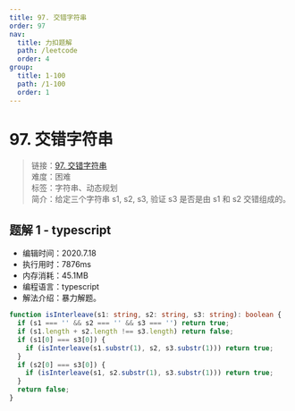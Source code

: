 ```yaml
---
title: 97. 交错字符串
order: 97
nav:
  title: 力扣题解
  path: /leetcode
  order: 4
group:
  title: 1-100
  path: /1-100
  order: 1
---
```


# 97. 交错字符串

> 链接：[97. 交错字符串](https://leetcode-cn.com/problems/interleaving-string/)  
> 难度：困难  
> 标签：字符串、动态规划  
> 简介：给定三个字符串 s1, s2, s3, 验证 s3 是否是由 s1 和 s2 交错组成的。

## 题解 1 - typescript

- 编辑时间：2020.7.18
- 执行用时：7876ms
- 内存消耗：45.1MB
- 编程语言：typescript
- 解法介绍：暴力解题。

```typescript
function isInterleave(s1: string, s2: string, s3: string): boolean {
  if (s1 === '' && s2 === '' && s3 === '') return true;
  if (s1.length + s2.length !== s3.length) return false;
  if (s1[0] === s3[0]) {
    if (isInterleave(s1.substr(1), s2, s3.substr(1))) return true;
  }
  if (s2[0] === s3[0]) {
    if (isInterleave(s1, s2.substr(1), s3.substr(1))) return true;
  }
  return false;
}
```
